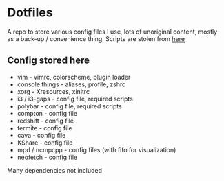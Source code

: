 # Dotfiles

A repo to store various config files I use, lots of unoriginal content, mostly as a back-up / convenience thing.
Scripts are stolen from [here](https://github.com/I-Al-Istannen/Dotfiles)

## Config stored here

* vim - vimrc, colorscheme, plugin loader
* console things - aliases, profile, zshrc
* xorg - Xresources, xinitrc
* i3 / i3-gaps - config file, required scripts
* polybar - config file, required scripts
* compton - config file
* redshift - config file
* termite - config file
* cava - config file
* KShare - config file
* mpd / ncmpcpp - config files (with fifo for visualization)
* neofetch - config file

Many dependencies not included

